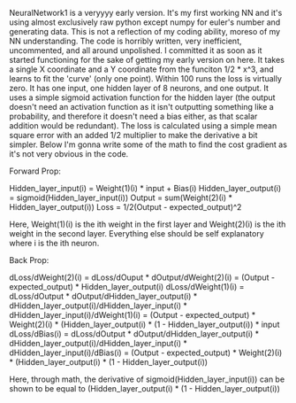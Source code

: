 NeuralNetwork1 is a veryyyy early version. It's my first working NN and it's using almost exclusively raw python except numpy for euler's number and generating data. This is not a reflection of my coding ability, moreso of my NN understanding.
The code is horribly written, very inefficient, uncommented, and all around unpolished. I committed it as soon as it started functioning for the sake of getting my early version on here.
It takes a single X coordinate and a Y coordinate from the funciton 1/2 * x^3, and learns to fit the 'curve' (only one point). Within 100 runs the loss is virtually zero.
It has one input, one hidden layer of 8 neurons, and one output. It uses a simple sigmoid activation function for the hidden layer (the output doesn't need an activation function as it isn't outputting something like a probability, and therefore
it doesn't need a bias either, as that scalar addition would be redundant). The loss is calculated using a simple mean square error with an added 1/2 multiplier to make the derivative a bit simpler. Below I'm gonna write some of the 
math to find the cost gradient as it's not very obvious in the code.

Forward Prop:

Hidden_layer_input(i) = Weight(1)(i) * input + Bias(i)
Hidden_layer_output(i) = sigmoid(Hidden_layer_input(i))
Output = sum(Weight(2)(i) * Hidden_layer_output(i))
Loss = 1/2(Output - expected_output)^2

Here, Weight(1)(i) is the ith weight in the first layer and Weight(2)(i) is the ith weight in the second layer. Everything else should be self explanatory where i is the ith neuron.

Back Prop:

dLoss/dWeight(2)(i) = dLoss/dOuput * dOutput/dWeight(2)(i) = (Output - expected_output) * Hidden_layer_output(i)
dLoss/dWeight(1)(i) = dLoss/dOutput * dOutput/dHidden_layer_output(i) * dHidden_layer_output(i)/dHidden_layer_input(i) * dHidden_layer_input(i)/dWeight(1)(i)
= (Output - expected_output) * Weight(2)(i) * (Hidden_layer_output(i) * (1 - Hidden_layer_output(i)) * input
dLoss/dBias(i) = dLoss/dOutput * dOutput/dHidden_layer_output(i) * dHidden_layer_output(i)/dHidden_layer_input(i) * dHidden_layer_input(i)/dBias(i)
= (Output - expected_output) * Weight(2)(i) * (Hidden_layer_output(i) * (1 - Hidden_layer_output(i))

Here, through math, the derivative of sigmoid(Hidden_layer_input(i)) can be shown to be equal to (Hidden_layer_output(i) * (1 - Hidden_layer_output(i))

